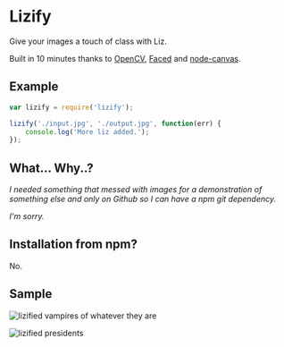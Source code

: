 # Lizify

Give your images a touch of class with Liz. 

Built in 10 minutes thanks to [OpenCV](http://opencv.org), [Faced](https://github.com/gordalina/faced) and [node-canvas](https://github.com/LearnBoost/node-canvas).

## Example

```js
var lizify = require('lizify');

lizify('./input.jpg', './output.jpg', function(err) {
    console.log('More liz added.');
});
```

## What... Why..?

_I needed something that messed with images for a demonstration of something else and only on Github so I can have a npm git dependency._

_I'm sorry._

## Installation from npm?

No.

## Sample

![lizified vampires of whatever they are](http://i.imgur.com/Lzy9dKZ.jpg)

![lizified presidents](http://i.imgur.com/sORsbIR.jpg)

